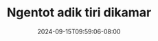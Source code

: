 --- 
title: "Ngentot adik tiri dikamar"
description: "download   Ngentot adik tiri dikamar  tele full vidio  "
date: 2024-09-15T09:59:06-08:00
file_code: "h6x38jm7xu2l"
draft: false
cover: "cy411xcrkzzs6cso.jpg"
tags: ["Ngentot", "adik", "tiri", "dikamar", "bokep-indo", "bokep-viral", "bokep-ig"]
length: 81
fld_id: "1398457"
foldername: "Adik sendiri"
categories: ["Adik sendiri"]
views: 221
---